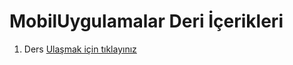 # MobilUygulamalar Deri İçerikleri


1. Ders [Ulaşmak için tıklayınız](https://github.com/seldacetinkiran/MobilUygulamalar/blob/main/ders1.md)

